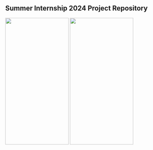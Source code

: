 ## Summer Internship 2024 Project Repository

<img src="https://github.com/user-attachments/assets/c5f7c8e5-703d-43b9-b11c-5f352291b398" data-canonical-src="https://github.com/user-attachments/assets/c5f7c8e5-703d-43b9-b11c-5f352291b398" width="200" height="400" />
<img src="https://github.com/user-attachments/assets/da808eb2-692e-4745-a210-9e7ad5cbdf99" data-canonical-src="https://github.com/user-attachments/assets/8a30d88b-b837-4a51-926f-edfa8cbfe868" width="200" height="400" />
